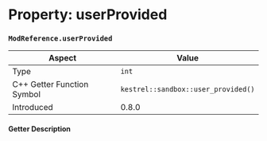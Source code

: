 
# Property: userProvided
### `ModReference.userProvided`

| Aspect | Value |
| --- | --- |
| Type | `int` |
| C++ Getter Function Symbol | `kestrel::sandbox::user_provided()` |
| Introduced | 0.8.0 |

#### Getter Description

